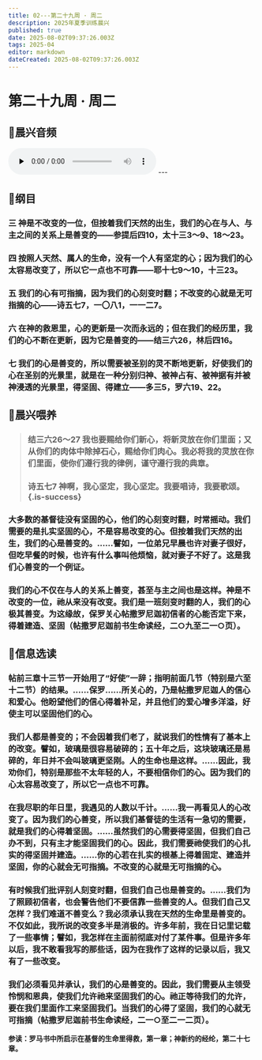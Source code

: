 ```yaml
---
title: 02---第二十九周 · 周二
description: 2025年夏季训练晨兴
published: true
date: 2025-08-02T09:37:26.003Z
tags: 2025-04
editor: markdown
dateCreated: 2025-08-02T09:37:26.003Z
---
```


# 第二十九周 · 周二
## 🎵晨兴音频

<audio id="audio" controls="" preload="none">
      <source id="mp3" src="/2025-04/week5/week29day2.mp3">
</audio>
---

## 📖纲目

### 三    神是不改变的一位，但按着我们天然的出生，我们的心在与人、与主之间的关系上是善变的——参提后四10，太十三3～9、18～23。

### 四    按照人天然、属人的生命，没有一个人有坚定的心；因为我们的心太容易改变了，所以它一点也不可靠——耶十七9～10，十三23。

### 五    我们的心有可指摘，因为我们的心刻变时翻；不改变的心就是无可指摘的心——诗五七7，一〇八1，一一二7。

### 六    在神的救恩里，心的更新是一次而永远的；但在我们的经历里，我们的心不断在更新，因为它是善变的——结三六26，林后四16。

### 七    我们的心是善变的，所以需要被圣别的灵不断地更新，好使我们的心在圣别的光景里，就是在一种分别归神、被神占有、被神据有并被神浸透的光景里，得坚固、得建立——多三5，罗六19、22。

## 📖晨兴喂养

>### **结三六26～27    我也要赐给你们新心，将新灵放在你们里面；又从你们的肉体中除掉石心，赐给你们肉心。我必将我的灵放在你们里面，使你们遵行我的律例，谨守遵行我的典章。**
>
>### **诗五七7    神啊，我心坚定，我心坚定。我要唱诗，我要歌颂。** {.is-success}

### 大多数的基督徒没有坚固的心，他们的心刻变时翻，时常摇动。我们需要的是扎实坚固的心，不是容易改变的心。但按着我们天然的出生，我们的心是善变的。……譬如，一位弟兄早晨也许对妻子很好，但吃早餐的时候，也许有什么事叫他烦恼，就对妻子不好了。这是我们心善变的一个例证。

### 我们的心不仅在与人的关系上善变，甚至与主之间也是这样。神是不改变的一位，祂从来没有改变。我们是一班刻变时翻的人，我们的心极其善变。为这缘故，保罗关心帖撒罗尼迦初信者的心能否定下来，得着建造、坚固（帖撒罗尼迦前书生命读经，二○九至二一○页）。

## 📖信息选读

### 帖前三章十三节一开始用了“好使”一辞；指明前面几节（特别是六至十二节）的结果。……保罗……所关心的，乃是帖撒罗尼迦人的信心和爱心。他盼望他们的信心得着补足，并且他们的爱心增多洋溢，好使主可以坚固他们的心。

### 我们人都是善变的；不会因着我们老了，就说我们的性情有了基本上的改变。譬如，玻璃是很容易破碎的；五十年之后，这块玻璃还是易碎的，年日并不会叫玻璃更坚刚。人的生命也是这样。……因此，我劝你们，特别是那些不太年轻的人，不要相信你们的心。因为我们的心太容易改变了，所以它一点也不可靠。

### 在我尽职的年日里，我遇见的人数以千计。……我一再看见人的心改变了。因为我们的心善变，所以我们基督徒的生活有一急切的需要，就是我们的心得着坚固。……虽然我们的心需要得坚固，但我们自己办不到，只有主才能坚固我们的心。因此，我们需要祂使我们的心扎实的得坚固并建造。……你的心若在扎实的根基上得着固定、建造并坚固，你的心就会无可指摘。不改变的心就是无可指摘的心。

### 有时候我们批评别人刻变时翻，但我们自己也是善变的。……我们为了照顾初信者，也会警告他们不要信靠一些善变的人。但我们自己又怎样？我们难道不善变么？我必须承认我在天然的生命里是善变的。不仅如此，我所说的改变多半是消极的。许多年前，我在日记里记载了一些事情；譬如，我怎样在主面前彻底对付了某件事。但是许多年以后，我不敢看我写的那些话，因为在我作了这样的记录以后，我又有了一些改变。

### 我们必须看见并承认，我们的心是善变的。因此，我们需要从主领受怜悯和恩典，使我们允许祂来坚固我们的心。祂正等待我们的允许，要在我们里面作工来坚固我们。当我们的心得了坚固，我们的心就无可指摘（帖撒罗尼迦前书生命读经，二一○至二一二页）。

**参读：罗马书中所启示在基督的生命里得救，第一章；神新约的经纶，第二十七章。**
<!-- Google tag (gtag.js) -->
<script async src="https://www.googletagmanager.com/gtag/js?id=G-1P8709Z16T"></script>
<script>
  window.dataLayer = window.dataLayer || [];
  function gtag(){dataLayer.push(arguments);}
  gtag('js', new Date());

  gtag('config', 'G-1P8709Z16T');
</script>